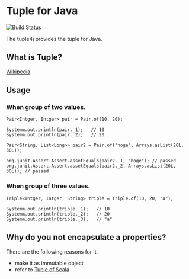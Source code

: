 Tuple for Java
==========

[![Build Status](https://travis-ci.org/poad/tuple4j.svg?branch=master)](https://travis-ci.org/poad/tuple4j)

The tuple4j provides the tuple for Java.

## What is Tuple?
[Wikipedia](https://en.wikipedia.org/wiki/Tuple)

## Usage
### When group of two values.
```$java
Pair<Intger, Intger> pair = Pair.of(10, 20);

Systemm.out.println(pair._1);   // 10
Systemm.out.println(pair._2);   // 20

Pair<String, List<Long>> pair2 = Pair.of("hoge", Arrays.asList(20L, 30L));

org.junit.Assert.Assert.assetEquals(pair2._1, "hoge"); // passed
org.junit.Assert.Assert.assetEquals(pair2._2, Arrays.asList(20L, 30L)); // passed
```

### When group of three values.
```$java
Triple<Intger, Intger, String> triple = Triple.of(10, 20, "a");

Systemm.out.println(triple._1);   // 10
Systemm.out.println(triple._2);   // 20
Systemm.out.println(triple._3);   // "a"
```

## Why do you not encapsulate a properties?
There are the following reasons for it.
- make it as immutable object
- refer to [Tuple of Scala](https://github.com/poad/tuple4j/blob/master/src/test/scala/com/github/poad/functional/type/tuple/exammple/TupleExample.scala)